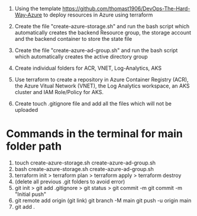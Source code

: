 1. Using the template https://github.com/thomast1906/DevOps-The-Hard-Way-Azure to deploy resources in Azure using terraform

2. Create the file "create-azure-storage.sh" and run the bash script which automatically creates the backend Resource group, the storage account and the backend container to store the state file

3. Create the file "create-azure-ad-group.sh" and run the bash script which automatically creates the active directory group 

4. Create individual folders for ACR, VNET, Log-Analytics, AKS

5. Use terraform to create a repository in Azure Container Registry (ACR), the Azure Vitual Network (VNET), the Log Analytics workspace, an AKS cluster and IAM Role/Policy for AKS.

6. Create touch .gitignore file and add all the files which will not be uploaded




# Commands in the terminal for main folder path
1. touch create-azure-storage.sh create-azure-ad-group.sh
2. bash create-azure-storage.sh create-azure-ad-group.sh
3. terraform init > terraform plan > terraform apply > terraform destroy
4. (delete all previous .git folders to avoid error)
5. git init > git add .gitignore > git status > git commit -m git commit -m "Initial push"
6.  git remote add origin (git link) 
    git branch -M main 
    git push -u origin main
7. git add . 